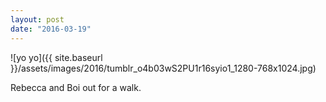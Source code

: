 ```yaml
---
layout: post
date: "2016-03-19"
---
```


![yo yo]({{ site.baseurl }}/assets/images/2016/tumblr_o4b03wS2PU1r16syio1_1280-768x1024.jpg)

Rebecca and Boi out for a walk.
